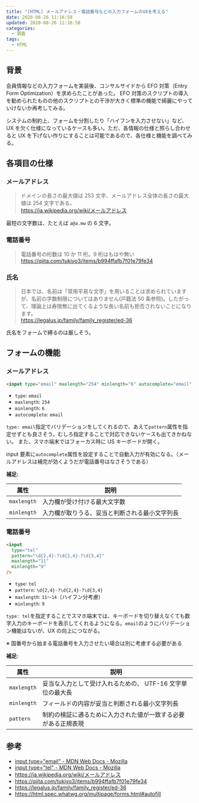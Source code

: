 ```yaml
---
title: "[HTML] メールアドレス・電話番号などの入力フォームのUXを考える"
date: 2020-08-26 11:16:58
updated: 2020-08-26 11:16:58
categories:
  - 調査
tags:
  - HTML
---
```


## 背景

会員情報などの入力フォームを実装後、コンサルサイドから EFO 対策（Entry Form Optimization）を求めらたことがあった。
EFO 対策のスクリプトの導入を勧められたものの他のスクリプトとの干渉が大きく標準の機能で綺麗にやっていけないか再考してみる。

システムの制約上、フォームを分割したり「ハイフンを入力させない」など、UX を欠く仕様になっているケースも多い。ただ、各情報の仕様と照らし合わせると UX を下げない作りにすることは可能であるので、各仕様と機能を調べてみる。

## 各項目の仕様

### メールアドレス

> ドメインの長さの最大値は 253 文字、メールアドレス全体の長さの最大値は 254 文字である。  
> https://ja.wikipedia.org/wiki/メールアドレス

最短の文字数は、たとえば `a@a.mw` の 6 文字。

### 電話番号

> 電話番号の桁数は 10 か 11 桁。9 桁はもはや無い  
> https://qiita.com/tukiyo3/items/b994ffafb7f01e79fe34

### 氏名

> 日本では、名前は「常用平易な文字」を用いることは求められていますが、名前の字数制限についてはありません(戸籍法 50 条参照)。したがって、理論上は寿限無に出てくるような長い名前も拒否されないことになります。  
> https://legalus.jp/family/family_register/ed-36

氏名をフォームで縛るのは厳しそう。

## フォームの機能

### メールアドレス

```html
<input type="email" maxlength="254" minlength="6" autocomplete="email" />
```

- `type`: `email`
- `maxlength`: `254`
- `minlength`: `6`
- `autocomplete`: `email`

`type: email`指定でバリデーションをしてくれるので、あえて`pattern`属性を指定せずとも良さそう。むしろ指定することで対応できないケースも出てきかねない。
また、スマホ端末ではフォーカス時に US キーボードが開く。

input 要素に`autocomplete`属性を設定することで自動入力が有効になる。（メールアドレスは補完が効くようだが電話番号はなさそうである）

**補足:**

| 属性        | 説明                                           |
| ----------- | ---------------------------------------------- |
| `maxlength` | 入力欄が受け付ける最大文字数                   |
| `minlength` | 入力欄が取りうる、妥当と判断される最小文字列長 |

### 電話番号

```html
<input
  type="tel"
  pattern="\d{2,4}-?\d{2,4}-?\d{3,4}"
  maxlength="11"
  minlength="9"
/>
```

- `type`: `tel`
- `pattern`: `\d{2,4}-?\d{2,4}-?\d{3,4}`
- `maxlength`: `11〜14`（ハイフン分考慮）
- `minlength`: `9`

`type: tel`を指定することでスマホ端末では、キーボードを切り替えなくても数字入力のキーボードを表示してくれるようになる。`email`のようにバリデーション機能はないが、UX の向上につながる。

※ 国番号から始まる電話番号を入力させたい場合は別に考慮する必要がある

**補足:**

| 属性        | 説明                                                           |
| ----------- | -------------------------------------------------------------- |
| `maxlength` | 妥当な入力として受け入れるための、 UTF-16 文字単位の最大長     |
| `minlength` | フィールドの内容が妥当と判断される最小文字列長                 |
| `pattern`   | 制約の検証に通るために入力された値が一致する必要がある正規表現 |

## 参考

- [input type="email" - MDN Web Docs - Mozilla](https://developer.mozilla.org/ja/docs/Web/HTML/Element/Input/email)
- [input type="tel" - MDN Web Docs - Mozilla](https://developer.mozilla.org/ja/docs/Web/HTML/Element/Input/tel)
- https://ja.wikipedia.org/wiki/メールアドレス
- https://qiita.com/tukiyo3/items/b994ffafb7f01e79fe34
- https://legalus.jp/family/family_register/ed-36
- https://html.spec.whatwg.org/multipage/forms.html#autofill
